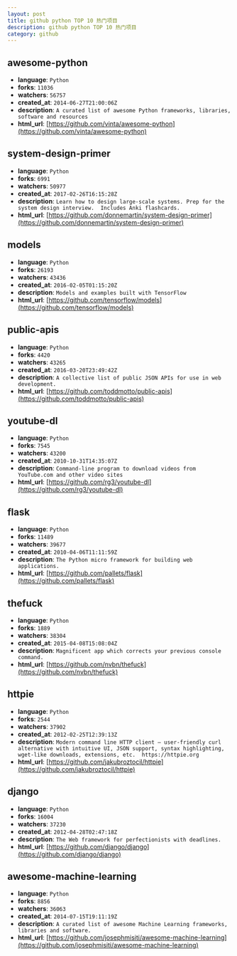 ```yaml
---
layout: post
title: github python TOP 10 热门项目
description: github python TOP 10 热门项目
category: github
---
```

## awesome-python 
- **language**: `Python` 
- **forks**: `11036` 
- **watchers**: `56757` 
- **created_at**: `2014-06-27T21:00:06Z` 
- **description**: `A curated list of awesome Python frameworks, libraries, software and resources` 
- **html_url**: [https://github.com/vinta/awesome-python](https://github.com/vinta/awesome-python) 

## system-design-primer 
- **language**: `Python` 
- **forks**: `6991` 
- **watchers**: `50977` 
- **created_at**: `2017-02-26T16:15:28Z` 
- **description**: `Learn how to design large-scale systems. Prep for the system design interview.  Includes Anki flashcards.` 
- **html_url**: [https://github.com/donnemartin/system-design-primer](https://github.com/donnemartin/system-design-primer) 

## models 
- **language**: `Python` 
- **forks**: `26193` 
- **watchers**: `43436` 
- **created_at**: `2016-02-05T01:15:20Z` 
- **description**: `Models and examples built with TensorFlow` 
- **html_url**: [https://github.com/tensorflow/models](https://github.com/tensorflow/models) 

## public-apis 
- **language**: `Python` 
- **forks**: `4420` 
- **watchers**: `43265` 
- **created_at**: `2016-03-20T23:49:42Z` 
- **description**: `A collective list of public JSON APIs for use in web development.` 
- **html_url**: [https://github.com/toddmotto/public-apis](https://github.com/toddmotto/public-apis) 

## youtube-dl 
- **language**: `Python` 
- **forks**: `7545` 
- **watchers**: `43200` 
- **created_at**: `2010-10-31T14:35:07Z` 
- **description**: `Command-line program to download videos from YouTube.com and other video sites` 
- **html_url**: [https://github.com/rg3/youtube-dl](https://github.com/rg3/youtube-dl) 

## flask 
- **language**: `Python` 
- **forks**: `11489` 
- **watchers**: `39677` 
- **created_at**: `2010-04-06T11:11:59Z` 
- **description**: `The Python micro framework for building web applications.` 
- **html_url**: [https://github.com/pallets/flask](https://github.com/pallets/flask) 

## thefuck 
- **language**: `Python` 
- **forks**: `1889` 
- **watchers**: `38304` 
- **created_at**: `2015-04-08T15:08:04Z` 
- **description**: `Magnificent app which corrects your previous console command.` 
- **html_url**: [https://github.com/nvbn/thefuck](https://github.com/nvbn/thefuck) 

## httpie 
- **language**: `Python` 
- **forks**: `2544` 
- **watchers**: `37902` 
- **created_at**: `2012-02-25T12:39:13Z` 
- **description**: `Modern command line HTTP client – user-friendly curl alternative with intuitive UI, JSON support, syntax highlighting, wget-like downloads, extensions, etc.  https://httpie.org` 
- **html_url**: [https://github.com/jakubroztocil/httpie](https://github.com/jakubroztocil/httpie) 

## django 
- **language**: `Python` 
- **forks**: `16004` 
- **watchers**: `37230` 
- **created_at**: `2012-04-28T02:47:18Z` 
- **description**: `The Web framework for perfectionists with deadlines.` 
- **html_url**: [https://github.com/django/django](https://github.com/django/django) 

## awesome-machine-learning 
- **language**: `Python` 
- **forks**: `8856` 
- **watchers**: `36063` 
- **created_at**: `2014-07-15T19:11:19Z` 
- **description**: `A curated list of awesome Machine Learning frameworks, libraries and software.` 
- **html_url**: [https://github.com/josephmisiti/awesome-machine-learning](https://github.com/josephmisiti/awesome-machine-learning) 

